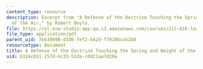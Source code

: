 ```yaml
---
content_type: resource
description: Excerpt from "A Defense of the Doctrine Touching the Spring and Weight
  of the Air," by Robert Boyle.
file: https://ol-ocw-studio-app-qa.s3.amazonaws.com/courses/21l-016-learning-from-the-past-drama-science-performance-spring-2009/b324c031157d6c3352dacdd21aa7d28a_MIT21L_016s09_read07_boyle_defense.pdf
file_type: application/pdf
parent_uid: 7eb39698-d3d6-fef2-b42d-ff918bca52b8
resourcetype: Document
title: A Defense of the Doctrine Touching the Spring and Weight of the Air
uid: b324c031-157d-6c33-52da-cdd21aa7d28a
---
```

